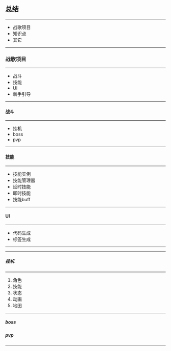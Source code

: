 ## 总结

___

+ 战歌项目
+ 知识点
+ 其它

___

### 战歌项目

___

+ 战斗
+ 技能
+ UI
+ 新手引导

___

#### 战斗

___

+ 挂机
+ boss
+ pvp

___


#### 技能

___

+ 技能实例
+ 技能管理器
+ 延时技能
+ 即时技能
+ 技能buff

___

#### UI

___

+ 代码生成
+ 标签生成

___


***

##### 挂机

___

1. 角色
2. 技能
3. 状态
4. 动画
5. 地图

___

##### boss

##### pvp

***
